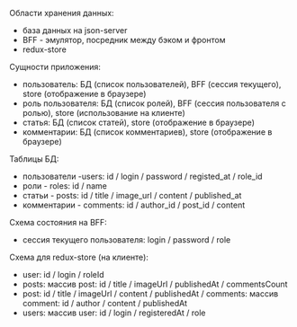 Области хранения данных:

-   база данных на json-server
-   BFF - эмулятор, посредник между бэком и фронтом
-   redux-store

Сущности приложения:

-   пользователь: БД (список пользователей), BFF (сессия текущего), store (отображение в браузере)
-   роль пользователя: БД (список ролей), BFF (сессия пользователя с ролью), store (использование на клиенте)
-   статья: БД (список статей), store (отображение в браузере)
-   комментарии: БД (список комментариев), store (отображение в браузере)

Таблицы БД:

-   пользователи -users: id / login / password / registed_at / role_id
-   роли - roles: id / name
-   статьи - posts: id / title / image_url / content / published_at
-   комментарии - comments: id / author_id / post_id / content

Схема состояния на BFF:

-   сессия текущего пользователя: login / password / role

Схема для redux-store (на клиенте):

-   user: id / login / roleId
-   posts: массив post: id / title / imageUrl / publishedAt / commentsCount
-   post: id / title / imageUrl / content / publishedAt / comments: массив comment: id / author / content / publishedAt
-   users: массив user: id / login / registeredAt / role
